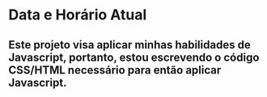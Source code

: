 # Data e Horário Atual

 ## Este projeto visa aplicar minhas habilidades de Javascript, portanto, estou escrevendo o código CSS/HTML necessário para então aplicar Javascript.